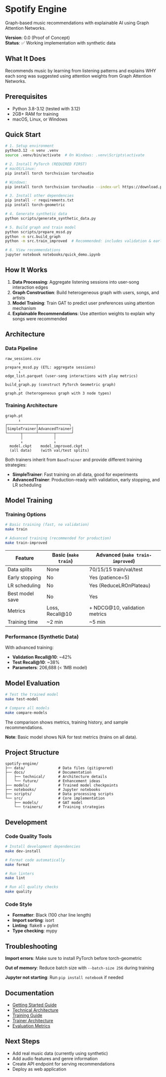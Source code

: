 # Spotify Engine

Graph-based music recommendations with explainable AI using Graph Attention Networks.

**Version**: 0.0 (Proof of Concept)  
**Status**: ✅ Working implementation with synthetic data

## What It Does

Recommends music by learning from listening patterns and explains WHY each song was suggested using attention weights from Graph Attention Networks.

## Prerequisites

- Python 3.8-3.12 (tested with 3.12)
- 2GB+ RAM for training
- macOS, Linux, or Windows

## Quick Start

```bash
# 1. Setup environment
python3.12 -m venv .venv
source .venv/bin/activate  # On Windows: .venv\Scripts\activate

# 2. Install PyTorch (REQUIRED FIRST)
# macOS/Linux:
pip install torch torchvision torchaudio

# Windows:
pip install torch torchvision torchaudio --index-url https://download.pytorch.org/whl/cpu

# 3. Install other dependencies
pip install -r requirements.txt
pip install torch-geometric

# 4. Generate synthetic data
python scripts/generate_synthetic_data.py

# 5. Build graph and train model
python scripts/prepare_mssd.py
python -m src.build_graph
python -m src.train_improved  # Recommended: includes validation & early stopping

# 6. View recommendations
jupyter notebook notebooks/quick_demo.ipynb
```

## How It Works

1. **Data Processing**: Aggregate listening sessions into user-song interaction edges
2. **Graph Construction**: Build heterogeneous graph with users, songs, and artists
3. **Model Training**: Train GAT to predict user preferences using attention mechanism
4. **Explainable Recommendations**: Use attention weights to explain why songs were recommended

## Architecture

### Data Pipeline

```text
raw_sessions.csv
      ↓
prepare_mssd.py (ETL: aggregate sessions)
      ↓
edge_list.parquet (user-song interactions with play metrics)
      ↓
build_graph.py (construct PyTorch Geometric graph)
      ↓
graph.pt (heterogeneous graph with 3 node types)
```

### Training Architecture

```text
graph.pt
      ↓
┌─────────────┬──────────────┐
│SimpleTrainer│AdvancedTrainer│
└──────┬──────┴───────┬───────┘
       │              │
       ↓              ↓
  model.ckpt    model_improved.ckpt
  (all data)    (with val/test splits)
```

Both trainers inherit from `BaseTrainer` and provide different training strategies:

- **SimpleTrainer**: Fast training on all data, good for experiments
- **AdvancedTrainer**: Production-ready with validation, early stopping, and LR scheduling

## Model Training

### Training Options

```bash
# Basic training (fast, no validation)
make train

# Advanced training (recommended for production)
make train-improved
```

| Feature         | Basic (`make train`) | Advanced (`make train-improved`) |
| --------------- | -------------------- | -------------------------------- |
| Data splits     | None                 | 70/15/15 train/val/test          |
| Early stopping  | No                   | Yes (patience=5)                 |
| LR scheduling   | No                   | Yes (ReduceLROnPlateau)          |
| Best model save | No                   | Yes                              |
| Metrics         | Loss, Recall@10      | + NDCG@10, validation metrics    |
| Training time   | ~2 min               | ~5 min                           |

### Performance (Synthetic Data)

With advanced training:

- **Validation Recall@10**: ~42%
- **Test Recall@10**: ~38%
- **Parameters**: 206,688 (< 1MB model)

## Model Evaluation

```bash
# Test the trained model
make test-model

# Compare all models
make compare-models
```

The comparison shows metrics, training history, and sample recommendations.

**Note**: Basic model shows N/A for test metrics (trains on all data).

## Project Structure

```text
spotify-engine/
├── data/               # Data files (gitignored)
├── docs/               # Documentation
│   ├── technical/      # Architecture details
│   └── future/         # Enhancement ideas
├── models/             # Trained model checkpoints
├── notebooks/          # Jupyter notebooks
├── scripts/            # Data processing scripts
└── src/                # Core implementation
    ├── models/         # GAT model
    └── trainers/       # Training strategies
```

## Development

### Code Quality Tools

```bash
# Install development dependencies
make dev-install

# Format code automatically
make format

# Run linters
make lint

# Run all quality checks
make quality
```

### Code Style

- **Formatter**: Black (100 char line length)
- **Import sorting**: isort
- **Linting**: flake8 + pylint
- **Type checking**: mypy

## Troubleshooting

**Import errors**: Make sure to install PyTorch before torch-geometric

**Out of memory**: Reduce batch size with `--batch-size 256` during training

**Jupyter not starting**: Run `pip install notebook` if needed

## Documentation

- [Getting Started Guide](docs/getting-started.md)
- [Technical Architecture](docs/technical/architecture.md)
- [Training Guide](docs/technical/training.md)
- [Trainer Architecture](docs/technical/trainers.md)
- [Evaluation Metrics](docs/evaluation.md)

## Next Steps

- Add real music data (currently using synthetic)
- Add audio features and genre information
- Create API endpoint for serving recommendations
- Deploy as web application
